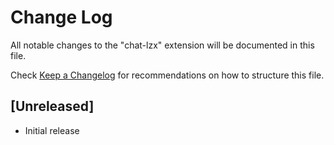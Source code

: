 # Change Log

All notable changes to the "chat-lzx" extension will be documented in this file.

Check [Keep a Changelog](http://keepachangelog.com/) for recommendations on how to structure this file.

## [Unreleased]

- Initial release